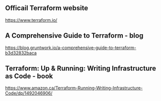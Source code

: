
## Officail Terraform website
https://www.terraform.io/

## A Comprehensive Guide to Terraform - blog
https://blog.gruntwork.io/a-comprehensive-guide-to-terraform-b3d32832baca

## Terraform: Up & Running: Writing Infrastructure as Code - book
https://www.amazon.ca/Terraform-Running-Writing-Infrastructure-Code/dp/1492046906/

